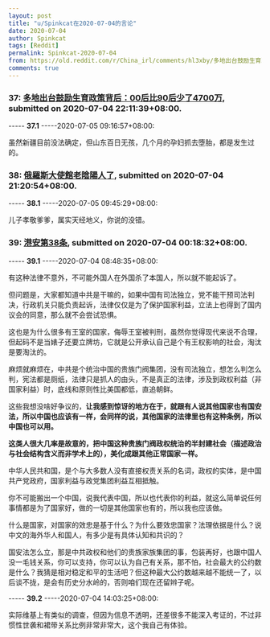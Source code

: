 ```yaml
---
layout: post
title: "u/Spinkcat在2020-07-04的言论"
date: 2020-07-04
author: Spinkcat
tags: [Reddit]
permalink: Spinkcat-2020-07-04
from: https://old.reddit.com/r/China_irl/comments/hl3xby/多地出台鼓励生育政策背后00后比90后少了4700万/
comments: true
---
```


### 37: [多地出台鼓励生育政策背后：00后比90后少了4700万](https://old.reddit.com/r/China_irl/comments/hl3xby/多地出台鼓励生育政策背后00后比90后少了4700万/), submitted on 2020-07-04 22:11:39+08:00.

----- __37.1__ -----2020-07-05 09:16:57+08:00:

虽然新疆目前没法确定，但山东百日无孩，几个月的孕妇抓去堕胎，都是发生过的。

### 38: [俄羅斯大使館老陰陽人了](https://old.reddit.com/r/China_irl/comments/hl37tu/俄羅斯大使館老陰陽人了/), submitted on 2020-07-04 21:20:54+08:00.

----- __38.1__ -----2020-07-05 09:45:29+08:00:

儿子孝敬爹爹，属实天经地义，你说的没错。

### 39: [港安第38条](https://old.reddit.com/r/China_irl/comments/hklxx2/港安第38条/), submitted on 2020-07-04 00:18:32+08:00.

----- __39.1__ -----2020-07-04 08:48:35+08:00:

有这种法律不意外，不可能外国人在外国杀了本国人，所以就不能起诉了。

但问题是，大家都知道中共是干嘛的，如果中国有司法独立，党不能干预司法判决，行政机关只能负责起诉，法律仅仅是为了保护国家利益，立法上也得到了国内议会的同意，那么就不会尝试恐惧。

这也是为什么很多有王室的国家，侮辱王室被判刑，虽然你觉得现代来说不合理，但起码不是当婊子还要立牌坊，它就是公开承认自己是个有王权影响的社会，淘汰是要淘汰的。

麻烦就麻烦在，中共是个统治中国的贵族门阀集团，没有司法独立，想怎么判怎么判，宪法都是厕纸，法律只是抓人的由头，不是真正的法律，涉及到政权利益（非国家利益）时，底线和原则性比美国都低，直追朝鲜。

这些我想没啥好争议的，**让我感到惊讶的地方在于，就跟有人说其他国家也有国安法，所以中国也应该有一样，会同样的说，其他国家的法律里也有这种条例，所以中国也可以用。**

**这类人很大几率是故意的，把中国这种贵族门阀政权统治的半封建社会（描述政治与社会结构含义而非学术上的），美化成跟其他正常国家一样。**

中华人民共和国，是个与大多数人没有直接权责关系的名词，政权的实体，是中国共产党政府，国家利益与政党集团利益互相抵触。

你不可能搬出一个中国，说我代表中国，所以也代表你的利益，就这么简单说任何事情都是为了国家好，做的一切是其他国家也有的，所以我也应该做。

什么是国家，对国家的效忠是基于什么？为什么要效忠国家？法理依据是什么？说中文的海外华人和国人，有多少是有具体认知和共识的？

国安法怎么立，那是中共政权和他们的贵族家族集团的事，包装再好，也跟中国人没一毛钱关系，你可以支持，你可以认为自己有关系，那不怕，社会最大的公约数是什么？我猜是相对稳定和平的生活吧？但这种最大公约数越来越不能统一了，以后谈不拢，是会有历史分水岭的，否则咱们现在还留辫子呢。

----- __39.2__ -----2020-07-04 14:03:25+08:00:

实际维基上有类似的调查，但因为信息不透明，还差很多不能深入考证的，不过非惯性世袭和裙带关系比例非常非常大，这个我自己有体验。

